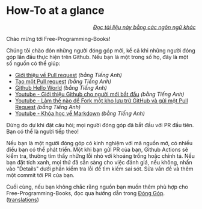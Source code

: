 # How-To at a glance

<div align="right" markdown="1">

*[Đọc tài liệu này bằng các ngôn ngữ khác](../README.md#translations)*

</div>

Chào mừng tới Free-Programming-Books!

Chúng tôi chào đón những người đóng góp mới, kể cả khi những người đóng góp lần đầu thực hiện trên Github. Nếu bạn là một trong số họ, đây là một số nguồn có thể giúp:

* [Giới thiệu về Pull request](https://docs.github.com/en/pull-requests/collaborating-with-pull-requests/proposing-changes-to-your-work-with-pull-requests/about-pull-requests) *(bằng Tiếng Anh)*
* [Tạo một Pull request](https://docs.github.com/en/pull-requests/collaborating-with-pull-requests/proposing-changes-to-your-work-with-pull-requests/creating-a-pull-request) *(bằng Tiếng Anh)*
* [Github Hello World](https://docs.github.com/en/get-started/quickstart/hello-world) *(bằng Tiếng Anh)*
* [Youtube - Giới thiệu Github cho người mới bắt đầu](https://www.youtube.com/watch?v=0fKg7e37bQE) *(bằng Tiếng Anh)*
* [Youtube - Làm thế nào để Fork một kho lưu trữ GitHub và gửi một Pull Request](https://www.youtube.com/watch?v=G1I3HF4YWEw) *(bằng Tiếng Anh)*
* [Youtube - Khóa học về Markdown](https://www.youtube.com/watch?v=HUBNt18RFbo) *(bằng Tiếng Anh)*


Đừng do dự khi đặt câu hỏi; mọi người đóng góp đã bắt đầu với PR đầu tiên. Bạn có thể là người tiếp theo!

Nếu bạn là một người đóng góp có kinh nghiệm với mã nguồn mở, có nhiều điều bạn có thể phát triển. Một khi bạn gửi PR của bạn, Github Actions sẽ kiểm tra, thường tìm thấy những lỗi nhỏ với khoảng trống hoặc chính tả. Nếu bạn đặt tích xanh, mọi thứ đã sẵn sàng cho việc đánh giá, nếu không, nhấn vào "Details" dưới phần kiểm tra lỗi để tìm kiếm sai sót. Sửa vấn đề và thêm một commit tới PR của bạn.

Cuối cùng, nếu bạn không chắc rằng nguồn bạn muốn thêm phù hợp cho Free-Programming-Books, đọc qua hướng dẫn trong [Đóng Góp](CONTRIBUTING-vi.md). ([translations](../README.md#translations))
